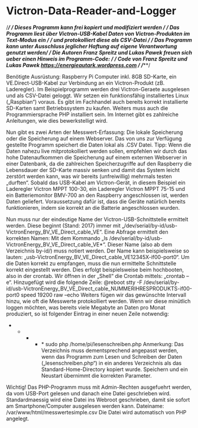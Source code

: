 # Victron-Data-Reader-and-Logger

/************************************************************************************************/
/*  Dieses Programm kann frei kopiert und modifiziert werden 							 	  	*/
/*  Das Programm liest über Victron-USB-Kabel Daten von Victron-Produkten im Text-Modus ein 	*/
/*  und protokolliert diese als CSV-Datei													 	*/
/*	Das Programm kann unter Ausschluss jeglicher Haftung auf eigene Verantwortung genutzt werden*/
/*	Die Autoren Franz Spreitz und Lukas Pawek freuen sich ueber einen Hinweis im Programm-Code: */
/*	Code von Franz Spreitz und Lukas Pawek https://energieautark.wordpress.com 					*/
/************************************************************************************************/

Benötigte Ausrüstung: Raspberry Pi Computer inkl. 8GB SD-Karte, ein VE.Direct-USB-Kabel zur Verbindung an ein Victron-Produkt (zB. Laderegler).
Im Beispielprogramm werden drei Victron-Geraete ausgelesen und als CSV-Datei geloggt.
Wir setzen ein funktionsfähig installiertes Linux („Raspbian“) voraus. 
Es gibt im Fachhandel auch bereits korrekt installierte SD-Karten samt Betriebssystem zu kaufen. 
Weiters muss auch die Programmiersprache PHP installiert sein. Im Internet gibt es zahlreiche Anleitungen, wie dies bewerkstelligt wird. 

Nun gibt es zwei Arten der Messwert-Erfassung: Die lokale Speicherung oder die Speicherung auf einem Webserver. Das von uns zur Verfügung gestellte Programm speichert die Daten lokal als .CSV Datei. 
Tipp: Wenn die Daten nahezu live mitprotokolliert werden sollen, empfehlen wir durch das hohe Datenaufkommen die Speicherung auf einem externen Webserver in einer Datenbank, da die zahlreichen Speicherzugriffe auf den Raspberry die Lebensdauer der SD-Karte massiv senken und damit das System leicht zerstört werden kann, was wir bereits (unfreiwillig) mehrmals testen „durften“. 
Sobald das USB-Kabel am Victron-Gerät, in diesem Beispiel ein Laderegler Victron MPPT 100-30, ein Laderegler Victron MPPT 75-15 und ein Batteriemonitor BMV-700 an den Raspberry angeschlossen ist, werden Daten geliefert. 
Voraussetzung dafür ist, dass die Geräte natürlich bereits funktionieren, indem sie korrekt an die Batterie angeschlossen wurden. 

Nun muss nur der eindeutige Name der Victron-USB-Schnittstelle ermittelt werden. 
Diese beginnt (Stand: 2017) immer mit „/dev/serial/by-id/usb-VictronEnergy_BV_VE_Direct_cable_VE“. 
Eine Abfrage ermittelt den korrekten Namen: Mit dem Kommando „ls /dev/serial/by-id/usb-VictronEnergy_BV_VE_Direct_cable_VE*“. 
Dieser Name (also ab dem Verzeichnis by-id/) muss notiert werden. 
Der Name kann beispielsweise so lauten: „usb-VictronEnergy_BV_VE_Direct_cable_VE12345X-if00-port0“. 
Um die Daten korrekt zu empfangen, muss die nun ermittelte Schnittstelle korrekt eingestellt werden. 
Dies erfolgt beispielsweise beim hochbooten, also in der crontab. Wir öffnen in der „Shell“ die Crontab mittels: „crontab –e“.
Hinzugefügt wird die folgende Zeile: 
@reboot stty -F /dev/serial/by-id/usb-VictronEnergy_BV_VE_Direct_cable_NUMMERIHRESPRODUKTS-if00-port0 speed 19200 raw –echo
Weiters fügen wir das gewünschte Intervall hinzu, wie oft die Messwerte protokolliert werden. Wenn wir diese minütlich loggen möchten, was bereits viele Megabyte an Daten pro Monat produziert, so ist folgender Eintrag in einer neuen Zeile notwendig:
* * * * * sudo php /home/pi/lesenschreiben.php
Anmerkung: Das Verzeichnis muss dementsprechend angepasst werden, wenn das Programm zum Lesen und Schreiben der Daten („lesenschreiben.php“) in ein anderes Verzeichnis als das Standard-Home-Directory kopiert wurde.
Speichern und ein Neustart übernimmt die korrekten Parameter.   

Wichtig! Das PHP-Programm muss mit Admin-Rechten ausgefuehrt werden, da vom USB-Port gelesen und danach eine Datei geschrieben wird.
Standardmaessig wird eine Datei ins Webroot geschrieben, damit sie sofort am Smartphone/Computer ausgelesen werden kann.
Dateiname: /var/www/html/messwertesimple.csv
Die Datei wird automatisch von PHP angelegt.